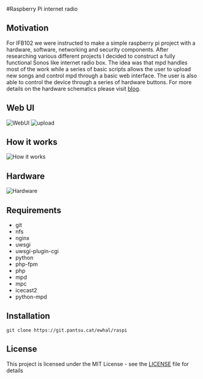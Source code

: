 #Raspberry Pi internet radio

## Motivation
For IFB102 we were instructed to make a simple raspberry pi project with a hardware, software, networking and security components.
After researching various different projects I decided to construct a fully functional Sonos like internet radio box.
The idea was that mpd handles most of the work while a series of basic scripts allows the user to upload new songs and control mpd through a basic web interface.
The user is also able to control the device through a series of hardware buttons.
For more details on the hardware schematics please visit [blog](https://blog.pantsu.cat/post/internet-radio-raspi/).

## Web UI
![WebUI](https://my.mixtape.moe/gpjvbo.png)
![upload](https://my.mixtape.moe/rvnemq.png)

## How it works
![How it works](https://my.mixtape.moe/ohpbht.png)

## Hardware
![Hardware](https://my.mixtape.moe/oidhyt.jpg)

## Requirements
* git
* nfs
* nginx
* uwsgi 
* uwsgi-plugin-cgi
* python
* php-fpm
* php
* mpd
* mpc
* icecast2
* python-mpd

## Installation
```
git clone https://git.pantsu.cat/ewhal/raspi
```

## License

This project is licensed under the MIT License - see the [LICENSE](LICENSE) file for details
